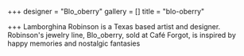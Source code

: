 +++
designer = "Blo_oberry"
gallery = []
title = "blo-oberry"

+++
Lamborghina Robinson is a Texas based artist and designer. Robinson's jewelry line, Blo_oberry, sold at Café Forgot, is inspired by happy memories and nostalgic fantasies  